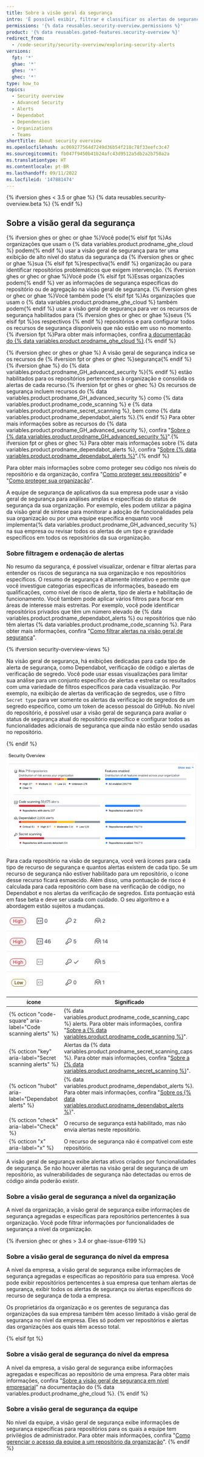 ```yaml
---
title: Sobre a visão geral da segurança
intro: 'É possível exibir, filtrar e classificar os alertas de segurança de repositórios pertencentes à sua organização ou equipe em um só lugar: a página de Visão Geral de Segurança.'
permissions: '{% data reusables.security-overview.permissions %}'
product: '{% data reusables.gated-features.security-overview %}'
redirect_from:
  - /code-security/security-overview/exploring-security-alerts
versions:
  fpt: '*'
  ghae: '*'
  ghes: '*'
  ghec: '*'
type: how_to
topics:
  - Security overview
  - Advanced Security
  - Alerts
  - Dependabot
  - Dependencies
  - Organizations
  - Teams
shortTitle: About security overview
ms.openlocfilehash: ac069277564d7249d36b54f218c78f33eefc3c47
ms.sourcegitcommit: fb047f9450b41b24afc43d9512a5db2a2b750a2a
ms.translationtype: HT
ms.contentlocale: pt-BR
ms.lasthandoff: 09/11/2022
ms.locfileid: '147881474'
---
```

{% ifversion ghes < 3.5 or ghae %} {% data reusables.security-overview.beta %} {% endif %}

## Sobre a visão geral da segurança

{% ifversion ghes or ghec or ghae %}Você pode{% elsif fpt %}As organizações que usam o {% data variables.product.prodname_ghe_cloud %} podem{% endif %} usar a visão geral de segurança para ter uma exibição de alto nível do status da segurança da {% ifversion ghes or ghec or ghae %}sua {% elsif fpt %}respectiva{% endif %} organização ou para identificar repositórios problemáticos que exigem intervenção. {% ifversion ghes or ghec or ghae %}Você pode {% elsif fpt %}Essas organizações podem{% endif %} ver as informações de segurança específicas do repositório ou de agregação na visão geral de segurança. {% ifversion ghes or ghec or ghae %}Você também pode {% elsif fpt %}As organizações que usam o {% data variables.product.prodname_ghe_cloud %} também podem{% endif %} usar a visão geral de segurança para ver os recursos de segurança habilitados para {% ifversion ghes or ghec or ghae %}seus {% elsif fpt %}os respectivos {% endif %} repositórios e para configurar todos os recursos de segurança disponíveis que não estão em uso no momento. {% ifversion fpt %}Para obter mais informações, confira [a documentação do {% data variables.product.prodname_ghe_cloud %}](/enterprise-cloud@latest/code-security/security-overview/about-the-security-overview).{% endif %}

{% ifversion ghec or ghes or ghae %} A visão geral de segurança indica se os recursos de {% ifversion fpt or ghes or ghec %}segurança{% endif %}{% ifversion ghae %} do {% data variables.product.prodname_GH_advanced_security %}{% endif %} estão habilitados para os repositórios pertencentes à organização e consolida os alertas de cada recurso.{% ifversion fpt or ghes or ghec %} Os recursos de segurança incluem recursos do {% data variables.product.prodname_GH_advanced_security %} como {% data variables.product.prodname_code_scanning %} e {% data variables.product.prodname_secret_scanning %}, bem como {% data variables.product.prodname_dependabot_alerts %}.{% endif %} Para obter mais informações sobre as recursos do {% data variables.product.prodname_GH_advanced_security %}, confira "[Sobre o {% data variables.product.prodname_GH_advanced_security %}](/get-started/learning-about-github/about-github-advanced-security)".{% ifversion fpt or ghes or ghec %} Para obter mais informações sobre {% data variables.product.prodname_dependabot_alerts %}, confira "[Sobre {% data variables.product.prodname_dependabot_alerts %}](/code-security/supply-chain-security/managing-vulnerabilities-in-your-projects-dependencies/about-alerts-for-vulnerable-dependencies#dependabot-alerts-for-vulnerable-dependencies)".{% endif %}

Para obter mais informações sobre como proteger seu código nos níveis do repositório e da organização, confira "[Como proteger seu repositório](/code-security/getting-started/securing-your-repository)" e "[Como proteger sua organização](/code-security/getting-started/securing-your-organization)".

A equipe de segurança de aplicativos da sua empresa pode usar a visão geral de segurança para análises amplas e específicas do status de segurança da sua organização. Por exemplo, eles podem utilizar a página da visão geral de síntese para monitorar a adoção de funcionalidades pela sua organização ou por uma equipe específica enquanto você implementa{% data variables.product.prodname_GH_advanced_security %} na sua empresa ou revisar todos os alertas de um tipo e gravidade específicos em todos os repositórios da sua organização.

### Sobre filtragem e ordenação de alertas

No resumo da segurança, é possível visualizar, ordenar e filtrar alertas para entender os riscos de segurança na sua organização e nos repositórios específicos. O resumo de segurança é altamente interativo e permite que você investigue categorias específicas de informações, baseado em qualificações, como nível de risco de alerta, tipo de alerta e habilitação de funcionamento. Você também pode aplicar vários filtros para focar em áreas de interesse mais estreitas. Por exemplo, você pode identificar repositórios privados que têm um número elevado de {% data variables.product.prodname_dependabot_alerts %} ou repositórios que não têm alertas {% data variables.product.prodname_code_scanning %}. Para obter mais informações, confira "[Como filtrar alertas na visão geral de segurança](/code-security/security-overview/filtering-alerts-in-the-security-overview)".

{% ifversion security-overview-views %}

Na visão geral de segurança, há exibições dedicadas para cada tipo de alerta de segurança, como Dependabot, verificação de código e alertas de verificação de segredo. Você pode usar essas visualizações para limitar sua análise para um conjunto específico de alertas e estreitar os resultados com uma variedade de filtros específicos para cada visualização. Por exemplo, na exibição de alertas da verificação de segredos, use o filtro `Secret type` para ver somente os alertas da verificação de segredos de um segredo específico, como um token de acesso pessoal do GitHub. No nível do repositório, é possível usar a visão geral de segurança para avaliar o status de segurança atual do repositório específico e configurar todos as funcionalidades adicionais de segurança que ainda não estão sendo usadas no repositório.

{% endif %}

![A visão geral de segurança de uma organização](/assets/images/help/organizations/security-overview.png)

Para cada repositório na visão de segurança, você verá ícones para cada tipo de recurso de segurança e quantos alertas existem de cada tipo. Se um recurso de segurança não estiver habilitado para um repositório, o ícone desse recurso ficará esmaecido. Além disso, uma pontuação de risco é calculada para cada repositório com base na verificação de código, no Dependabot e nos alertas da verificação de segredos. Esta pontuação está em fase beta e deve ser usada com cuidado. O seu algoritmo e a abordagem estão sujeitos a mudanças.

![Ícones na visão geral de segurança](/assets/images/help/organizations/security-overview-icons.png)

| ícone | Significado |
| -------- | -------- |
| {% octicon "code-square" aria-label="Code scanning alerts" %} | {% data variables.product.prodname_code_scanning_capc %} alerts. Para obter mais informações, confira "[Sobre a {% data variables.product.prodname_code_scanning %}](/code-security/secure-coding/about-code-scanning)". |
| {% octicon "key" aria-label="Secret scanning alerts" %} | Alertas da {% data variables.product.prodname_secret_scanning_caps %}. Para obter mais informações, confira "[Sobre a {% data variables.product.prodname_secret_scanning %}](/code-security/secret-security/about-secret-scanning)". |
| {% octicon "hubot" aria-label="Dependabot alerts" %} | {% data variables.product.prodname_dependabot_alerts %}. Para obter mais informações, confira "[Sobre os {% data variables.product.prodname_dependabot_alerts %}](/code-security/supply-chain-security/about-alerts-for-vulnerable-dependencies)". |
| {% octicon "check" aria-label="Check" %} | O recurso de segurança está habilitado, mas não envia alertas neste repositório. |
| {% octicon "x" aria-label="x" %} | O recurso de segurança não é compatível com este repositório. |

A visão geral de segurança exibe alertas ativos criados por funcionalidades de segurança. Se não houver alertas na visão geral de segurança de um repositório, as vulnerabilidades de segurança não detectadas ou erros de código ainda poderão existir.

### Sobre a visão geral de segurança a nível da organização

A nível da organização, a visão geral de segurança exibe informações de segurança agregadas e específicas para repositórios pertencentes à sua organização. Você pode filtrar informações por funcionalidades de segurança a nível da organização.

{% ifversion ghec or ghes > 3.4 or ghae-issue-6199 %}
### Sobre a visão geral de segurança do nível da empresa
A nível da empresa, a visão geral de segurança exibe informações de segurança agregadas e específicas ao repositório para sua empresa. Você pode exibir repositórios pertencentes à sua empresa que tenham alertas de segurança, exibir todos os alertas de segurança ou alertas específicos do recurso de segurança de toda a empresa.

Os proprietários da organização e os gerentes de segurança das organizações da sua empresa também têm acesso limitado à visão geral de segurança no nível da empresa. Eles só podem ver repositórios e alertas das organizações aos quais têm acesso total.

{% elsif fpt %}
### Sobre a visão geral de segurança do nível da empresa
A nível da empresa, a visão geral de segurança exibe informações agregadas e específicas ao repositório de uma empresa. Para obter mais informações, confira "[Sobre a visão geral de segurança em nível empresarial](/enterprise-cloud@latest/code-security/security-overview/about-the-security-overview#about-the-enterprise-level-security-overview)" na documentação do {% data variables.product.prodname_ghe_cloud %}.
{% endif %}

### Sobre a visão geral de segurança da equipe
No nível da equipe, a visão geral de segurança exibe informações de segurança específicas para repositórios para os quais a equipe tem privilégios de administrador. Para obter mais informações, confira "[Como gerenciar o acesso da equipe a um repositório da organização](/organizations/managing-access-to-your-organizations-repositories/managing-team-access-to-an-organization-repository)".
{% endif %}
